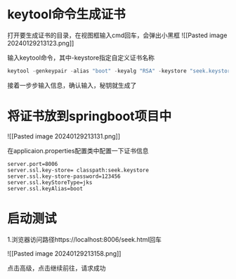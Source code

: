 # keytool命令生成证书

打开要生成证书的目录，在视图框输入cmd回车，会弹出小黑框
![[Pasted image 20240129213123.png]]

输入keytool命令，其中-keystore指定自定义证书名称

```Java
keytool -genkeypair -alias "boot" -keyalg "RSA" -keystore "seek.keystore"
```

接着一步步输入信息，确认输入，秘钥就生成了

# 将证书放到springboot项目中
![[Pasted image 20240129213131.png]]

在applicaion.properties配置类中配置一下证书信息

```Properties
server.port=8006
server.ssl.key-store= classpath:seek.keystore
server.ssl.key-store-password=123456
server.ssl.keyStoreType=jks
server.ssl.keyAlias=boot
```

# 启动测试

1.浏览器访问路径https://localhost:8006/seek.html回车

![[Pasted image 20240129213158.png]]

点击高级，点击继续前往，请求成功